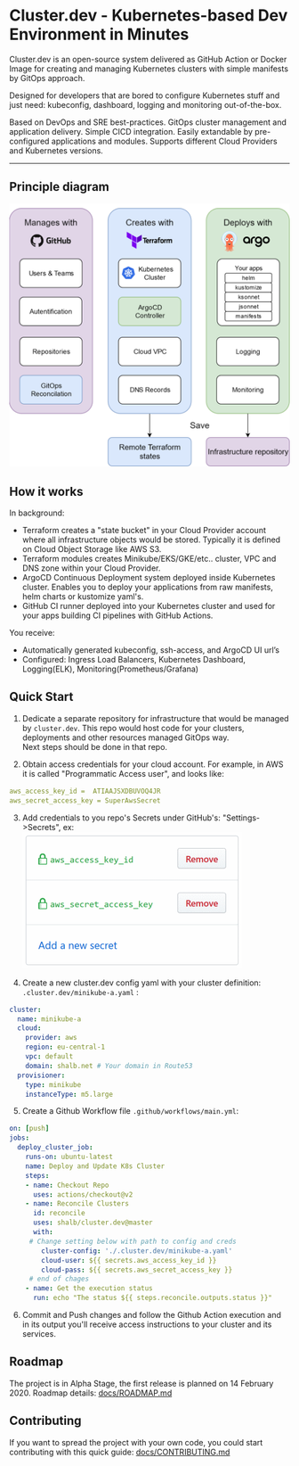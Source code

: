 # Cluster.dev - Kubernetes-based Dev Environment in Minutes

Cluster.dev is an open-source system delivered as GitHub Action or Docker Image 
for creating and managing Kubernetes clusters with simple manifests by GitOps approach.   

Designed for developers that are bored to configure Kubernetes stuff
and just need: kubeconfig, dashboard, logging and monitoring out-of-the-box.  

Based on DevOps and SRE best-practices. GitOps cluster management and application delivery.
Simple CICD integration. Easily extandable by pre-configured applications and modules. 
Supports different Cloud Providers and Kubernetes versions.

----
## Principle diagram

![cluster.dev diagram](docs/images/cluster-dev-diagram.png)


## How it works

In background:

 - Terraform creates a "state bucket" in your Cloud Provider account where all infrastructure objects would be stored. Typically it is defined on Cloud Object Storage like AWS S3.
 - Terraform modules creates Minikube/EKS/GKE/etc.. cluster, VPC and DNS zone within your Cloud Provider.
 - ArgoCD Continuous Deployment system deployed inside Kubernetes cluster. Enables you to deploy your applications from raw manifests, helm charts or kustomize yaml's.
 - GitHub CI runner deployed into your Kubernetes cluster and used for your apps building CI pipelines with GitHub Actions.

You receive:

 - Automatically generated kubeconfig, ssh-access, and ArgoCD UI url’s
 - Configured: Ingress Load Balancers, Kubernetes Dashboard, Logging(ELK), Monitoring(Prometheus/Grafana)  

## Quick Start

1. Dedicate a separate repository for infrastructure that would be managed by `cluster.dev`. This repo would host code for your clusters, deployments and other resources managed GitOps way.  
Next steps should be done in that repo.

2. Obtain access credentials for your cloud account.
 For example, in AWS it is called "Programmatic Access user", and looks like: 
 ```yaml
 aws_access_key_id =  ATIAAJSXDBUVOQ4JR
 aws_secret_access_key = SuperAwsSecret
 ```
3. Add credentials to you repo's Secrets under GitHub's: "Settings->Secrets", ex: 
 ![GitHub Secrets](docs/images/gh-secrets.png)

4. Create a new cluster.dev config yaml with your cluster definition: `.cluster.dev/minikube-a.yaml` :
```yaml
cluster:
  name: minikube-a
  cloud: 
    provider: aws
    region: eu-central-1
    vpc: default
    domain: shalb.net # Your domain in Route53
  provisioner:
    type: minikube
    instanceType: m5.large
```   
 
5. Create a Github Workflow file `.github/workflows/main.yml`:  

```yaml
on: [push]
jobs:
  deploy_cluster_job:
    runs-on: ubuntu-latest
    name: Deploy and Update K8s Cluster
    steps:
    - name: Checkout Repo
      uses: actions/checkout@v2
    - name: Reconcile Clusters
      id: reconcile
      uses: shalb/cluster.dev@master
      with:
     # Change setting below with path to config and creds
        cluster-config: './.cluster.dev/minikube-a.yaml' 
        cloud-user: ${{ secrets.aws_access_key_id }}
        cloud-pass: ${{ secrets.aws_secret_access_key }}
     # end of chages
    - name: Get the execution status
      run: echo "The status ${{ steps.reconcile.outputs.status }}"
```

6. Commit and Push changes and follow the Github Action execution and in its output you'll receive access instructions to your cluster and its services.

## Roadmap 

The project is in Alpha Stage, the first release is planned on 14 February 2020.
Roadmap details: [docs/ROADMAP.md](docs/ROADMAP.md)

## Contributing 

If you want to spread the project with your own code, you could start contributing with this quick guide: [docs/CONTRIBUTING.md](docs/CONTRIBUTING.md)